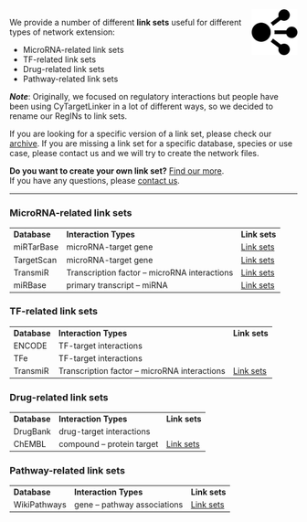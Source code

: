 <img src="../images/network-icon.png" width="80" align="right"/>

We provide a number of different **link sets** useful for different types of network extension:
* MicroRNA-related link sets
* TF-related link sets
* Drug-related link sets
* Pathway-related link sets

**_Note_**: Originally, we focused on regulatory interactions but people have been using CyTargetLinker in a lot of different ways, so we decided to rename our RegINs to link sets.

If you are looking for a specific version of a link set, please check our [archive](http://projects.bigcat.unimaas.nl/data/cytargetlinker/regins/archive/). If you are missing a link set for a specific database, species or use case, please contact us and we will try to create the network files.

**Do you want to create your own link set?** [Find our more](pages/create-link-sets). <br/>
If you have any questions, please [contact us](pages/contact).

***

### MicroRNA-related link sets
<table width="100%" >
<tr>
<td><b>Database</b></td><td><b>Interaction Types</b></td><td><b>Link sets</b></td>
</tr>
<tr>
<td>miRTarBase</td><td>microRNA-target gene</td><td><a href="https://cytargetlinker.github.io/gh-pages/pages/linksets/mirtarbase">Link sets<a/></td>
</tr>
<tr>
<td>TargetScan</td><td>microRNA-target gene</td><td><a href="https://cytargetlinker.github.io/gh-pages/pages/linksets/targetscan">Link sets<a/></td>
</tr>
<!--<tr>
<td>Tarbase</td><td>microRNA-target gene</td><td></td>
</tr>
<tr>
<td>miRecords</td><td>microRNA-target gene</td><td></td>
</tr>-->
<tr>
<td>TransmiR</td><td>Transcription factor – microRNA interactions</td><td><a href="https://cytargetlinker.github.io/gh-pages/pages/linksets/transmir">Link sets<a/></td>
</tr>
<tr>
<td>miRBase</td><td>primary transcript – miRNA</td><td><a href="https://cytargetlinker.github.io/gh-pages/pages/linksets/mirbase">Link sets<a/></td>
</tr>
</table>

### TF-related link sets
<table>
<tr>
<td><b>Database</b></td><td><b>Interaction Types</b></td><td><b>Link sets</b></td>
</tr>
<tr>
<td>ENCODE</td><td>TF-target interactions</td><td></td>
</tr>
<tr>
<td>TFe</td><td>TF-target interactions</td><td></td>
</tr>
<tr>
<td>TransmiR</td><td>Transcription factor – microRNA interactions</td><td><a href="https://cytargetlinker.github.io/gh-pages/pages/linksets/transmir">Link sets<a/></td>
</tr>
</table>

### Drug-related link sets
<table>
<tr>
<td><b>Database</b></td><td><b>Interaction Types</b></td><td><b>Link sets</b></td>
</tr>
<tr>
<td>DrugBank</td><td>drug-target interactions</td><td></td>
</tr>
<tr>
<td>ChEMBL</td><td>compound – protein target</td><td><a href="https://cytargetlinker.github.io/gh-pages/pages/linksets/chembl">Link sets<a/></td>
</tr>
</table>

### Pathway-related link sets
<table>
<tr>
<td><b>Database</b></td><td><b>Interaction Types</b></td><td><b>Link sets</b></td>
</tr>
<tr>
<td>WikiPathways</td><td>gene – pathway associations</td><td><a href="https://cytargetlinker.github.io/gh-pages/pages/linksets/wikipathways">Link sets<a/></td>
</tr>
</table>


